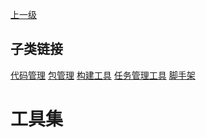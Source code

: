 [上一级](../)

## 子类链接
[代码管理](/frontend/layerOffline/tools/codeManagement) [包管理](/frontend/layerOffline/tools/packageManagement) [构建工具](/frontend/layerOffline/tools/buildTools) [任务管理工具](/frontend/layerOffline/tools/taskManagement) [脚手架](/frontend/layerOffline/tools/scaffolding) 
# 工具集
